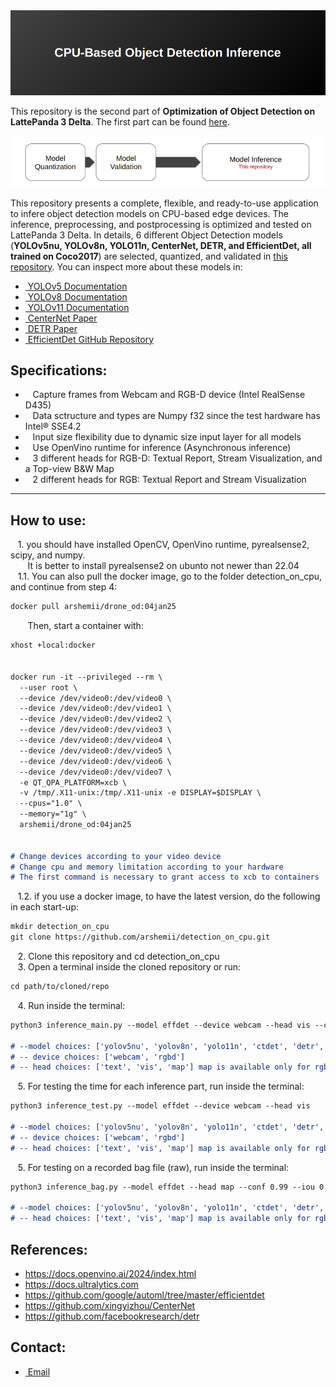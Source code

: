 <div align="center">
    <img src="images/Header.png" alt="Example Image" width="800">
</div>

This repository is the second part of **Optimization of Object Detection on LattePanda 3 Delta**. The first part can be found [here](https://github.com/arshemii/detection_quantization).
<div align="center">
    <img src="images/repex.png" alt="Example Image" width="800">
</div>

This repository presents a complete, flexible, and ready-to-use application to infere object detection models on CPU-based edge devices. The inference, preprocessing, and postprocessing is optimized and tested on LattePanda 3 Delta. In details, 6 different Object Detection models (**YOLOv5nu, YOLOv8n, YOLO11n, CenterNet, DETR, and EfficientDet, all trained on Coco2017**) are selected, quantized, and validated in [this repository](https://github.com/arshemii/detection_quantization). You can inspect more about these models in:

- [&nbsp;YOLOv5 Documentation](https://docs.ultralytics.com/yolov5/)
- [&nbsp;YOLOv8 Documentation](https://docs.ultralytics.com/models/yolov8/)
- [&nbsp;YOLOv11 Documentation](https://docs.ultralytics.com/models/yolo11/)
- [&nbsp;CenterNet Paper](https://arxiv.org/abs/2005.12872)
- [&nbsp;DETR Paper](https://arxiv.org/abs/1904.07850)
- [&nbsp;EfficientDet GitHub Repository](https://github.com/google/automl/tree/master/efficientdet)


## Specifications:
- &nbsp;&nbsp; Capture frames from Webcam and RGB-D device (Intel RealSense D435)
- &nbsp;&nbsp; Data sctructure and types are Numpy f32 since the test hardware has Intel® SSE4.2
- &nbsp;&nbsp; Input size flexibility due to dynamic size input layer for all models
- &nbsp;&nbsp; Use OpenVino runtime for inference (Asynchronous inference)
- &nbsp;&nbsp; 3 different heads for RGB-D: Textual Report, Stream Visualization, and a Top-view B&W Map
- &nbsp;&nbsp; 2 different heads for RGB: Textual Report and Stream Visualization

----------------------------------------------------------------
## How to use:
&nbsp;&nbsp; 1. you should have installed OpenCV, OpenVino runtime, pyrealsense2, scipy, and numpy. <br>
&nbsp;&nbsp;&nbsp;&nbsp;&nbsp;&nbsp; It is better to install pyrealsense2 on ubunto not newer than 22.04 <br>
&nbsp;&nbsp; 1.1. You can also pull the docker image, go to the folder detection_on_cpu, and continue from step 4:<br>
```markdown
docker pull arshemii/drone_od:04jan25
```
&nbsp;&nbsp;&nbsp;&nbsp;&nbsp;&nbsp; Then, start a container with:
```markdown
xhost +local:docker


docker run -it --privileged --rm \
  --user root \
  --device /dev/video0:/dev/video0 \
  --device /dev/video0:/dev/video1 \
  --device /dev/video0:/dev/video2 \
  --device /dev/video0:/dev/video3 \
  --device /dev/video0:/dev/video4 \
  --device /dev/video0:/dev/video5 \
  --device /dev/video0:/dev/video6 \
  --device /dev/video0:/dev/video7 \
  -e QT_QPA_PLATFORM=xcb \
  -v /tmp/.X11-unix:/tmp/.X11-unix -e DISPLAY=$DISPLAY \
  --cpus="1.0" \
  --memory="1g" \
  arshemii/drone_od:04jan25


# Change devices according to your video device
# Change cpu and memory limitation according to your hardware
# The first command is necessary to grant access to xcb to containers
```
&nbsp;&nbsp; 1.2. if you use a docker image, to have the latest version, do the following in each start-up:
```markdown
mkdir detection_on_cpu
git clone https://github.com/arshemii/detection_on_cpu.git
```
&nbsp;&nbsp; 2. Clone this repository and cd detection_on_cpu <br>
&nbsp;&nbsp; 3. Open a terminal inside the cloned repository or run: <br>
```markdown
cd path/to/cloned/repo
```
&nbsp;&nbsp; 4. Run inside the terminal:
```markdown
python3 inference_main.py --model effdet --device webcam --head vis --conf 0.99 --iou 0.3

# --model choices: ['yolov5nu', 'yolov8n', 'yolo11n', 'ctdet', 'detr', 'effdet']
# -- device choices: ['webcam', 'rgbd']
# -- head choices: ['text', 'vis', 'map'] map is available only for rgbd

```
&nbsp;&nbsp; 5. For testing the time for each inference part, run inside the terminal:
```markdown
python3 inference_test.py --model effdet --device webcam --head vis

# --model choices: ['yolov5nu', 'yolov8n', 'yolo11n', 'ctdet', 'detr', 'effdet']
# -- device choices: ['webcam', 'rgbd']
# -- head choices: ['text', 'vis', 'map'] map is available only for rgbd
```

&nbsp;&nbsp; 5. For testing on a recorded bag file (raw), run inside the terminal:
```markdown
python3 inference_bag.py --model effdet --head map --conf 0.99 --iou 0.3

# --model choices: ['yolov5nu', 'yolov8n', 'yolo11n', 'ctdet', 'detr', 'effdet']
# -- head choices: ['text', 'vis', 'map'] map is available only for rgbd
```

## References:
- https://docs.openvino.ai/2024/index.html
- https://docs.ultralytics.com
- https://github.com/google/automl/tree/master/efficientdet
- https://github.com/xingyizhou/CenterNet
- https://github.com/facebookresearch/detr

## Contact:
- [&nbsp;Email](arshemii1373@gmail.com)
